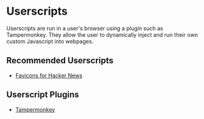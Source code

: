 # Userscripts

Userscripts are run in a user's browser using a plugin such as Tampermonkey.
They allow the user to dynamically inject and run their own custom Javascript
into webpages.

## Recommended Userscripts

- [Favicons for Hacker
  News](https://gist.github.com/frabert/48b12088441f6195ea9292c2a5a77e3a?permalink_comment_id=4139524#gistcomment-4139524)

## Userscript Plugins

- [Tampermonkey](https://www.tampermonkey.net/)
